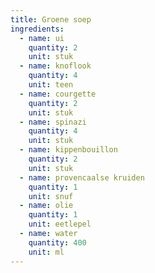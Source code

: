 ```yaml
---
title: Groene soep
ingredients:
  - name: ui
    quantity: 2
    unit: stuk
  - name: knoflook
    quantity: 4
    unit: teen
  - name: courgette
    quantity: 2
    unit: stuk
  - name: spinazi
    quantity: 4
    unit: stuk
  - name: kippenbouillon
    quantity: 2
    unit: stuk
  - name: provencaalse kruiden
    quantity: 1
    unit: snuf
  - name: olie
    quantity: 1
    unit: eetlepel
  - name: water
    quantity: 400
    unit: ml
---
```


<Recipe />
